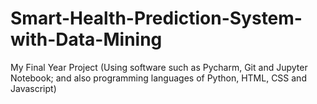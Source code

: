 # Smart-Health-Prediction-System-with-Data-Mining
My Final Year Project (Using software such as Pycharm, Git and Jupyter Notebook; and also programming languages of Python, HTML, CSS and Javascript)
